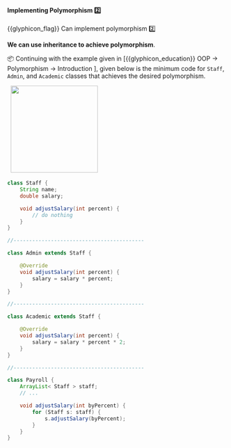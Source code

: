 <div id="title">

#### Implementing Polymorphism :two:

</div>

<span id="prereqs"><dynamic-panel src="../../oopDesign/polymorphism/introduction/unit-inElsewhere-asFlat.md" boilerplate header="%%{{glyphicon_education}} OOP → Polymorphism → Introduction%%" />
<dynamic-panel src="../../oopDesign/inheritance/what/unit-inElsewhere-asFlat.md" boilerplate header="%%{{glyphicon_education}} OOP → Inheritance → What%%" />
<dynamic-panel src="../overriding/unit-inElsewhere-asFlat.md" boilerplate header="%%{{glyphicon_education}} Implementation → OOP → Overriding%%" /></span>

<span id="outcomes">{{glyphicon_flag}} Can implement polymorphism :two:</span>

<div id="body">

**We can use inheritance to achieve polymorphism**.

<tip-box>

:package: Continuing with the example given in [<trigger trigger="click" for="modal:oopImpl-polymorphism">{{glyphicon_education}} OOP → Polymorphism → Introduction </trigger>], given below is the minimum code for `Staff`, `Admin`, and `Academic` classes that achieves the desired polymorphism.

<modal title="" id="modal:oopImpl-polymorphism">
  <include src="../../oopDesign/polymorphism/introduction/unit-inElsewhere-asFlat.md" boilerplate/>
</modal>

<img src="{{baseUrl}}/oopImplementation/polymorphism/images/polymorphicPayroll.png" height="200" />
<p/>

```java
class Staff {
    String name;
    double salary;

    void adjustSalary(int percent) {
        // do nothing
    }
}

//------------------------------------------

class Admin extends Staff {

    @Override
    void adjustSalary(int percent) {
        salary = salary * percent;
    }
}

//------------------------------------------

class Academic extends Staff {

    @Override
    void adjustSalary(int percent) {
        salary = salary * percent * 2;
    }
}

//------------------------------------------

class Payroll {
    ArrayList< Staff > staff;
    // ...

    void adjustSalary(int byPercent) {
        for (Staff s: staff) {
            s.adjustSalary(byPercent);
        }
    }
}
```

</tip-box>

</div>

<div id="extras">
  <include src="resources.md" />
</div>